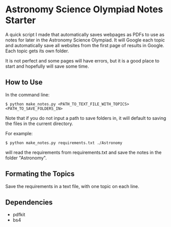 # Astronomy Science Olympiad Notes Starter
A quick script I made that automatically saves webpages as PDFs to use as notes for later in the Astronomy Science Olympiad. It will Google each topic and automatically save all websites from the first page of results in Google. Each topic gets its own folder.   

It is not perfect and some pages will have errors, but it is a good place to start and hopefully will save some time.

## How to Use
In the command line:
```
$ python make_notes.py <PATH_TO_TEXT_FILE_WITH_TOPICS> <PATH_TO_SAVE_FOLDERS_IN>
```
Note that if you do not input a path to save folders in, it will default to saving the files in the current directory.

For example:  
```
$ python make_notes.py requirements.txt ./Astronomy
```
will read the requirements from requirements.txt and save the notes in the folder "Astronomy".

## Formating the Topics
Save the requirements in a text file, with one topic on each line. 

## Dependencies
- pdfkit
- bs4